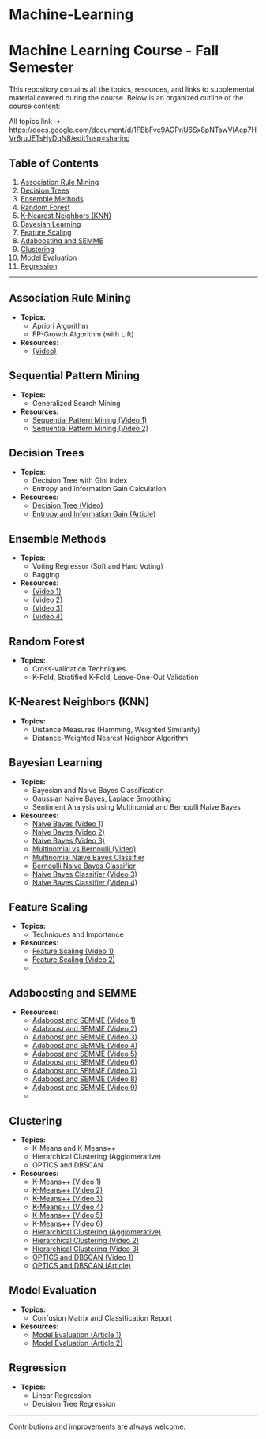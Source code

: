 # Machine-Learning
# Machine Learning Course - Fall Semester

 This repository contains all the topics, resources, and links to supplemental material covered during the course. Below is an organized outline of the course content:

 All topics link -> https://docs.google.com/document/d/1FBbFvc9AGPnU6Sx8pNTswVIAep7HVr6ruJETsHyDqN8/edit?usp=sharing

## Table of Contents

1. [Association Rule Mining](#association-rule-mining)
2. [Decision Trees](#decision-trees)
3. [Ensemble Methods](#ensemble-methods)
4. [Random Forest](#random-forest)
5. [K-Nearest Neighbors (KNN)](#k-nearest-neighbors-knn)
6. [Bayesian Learning](#bayesian-learning)
7. [Feature Scaling](#feature-scaling)
8. [Adaboosting and SEMME](#adaboosting-and-semme)
9. [Clustering](#clustering)
10. [Model Evaluation](#model-evaluation)
11. [Regression](#regression)

---

## Association Rule Mining
- **Topics:**
  - Apriori Algorithm
  - FP-Growth Algorithm (with Lift)
- **Resources:**
  - [(Video)](https://www.youtube.com/watch?v=ejKGCy80RN8&list=PLVqWg8KffRp2W7no9LNm7CdcQ78XrWj7M)

## Sequential Pattern Mining
- **Topics:**
  - Generalized Search Mining
- **Resources:**
  - [Sequential Pattern Mining (Video 1)](https://www.youtube.com/watch?v=aR5270l3YMg)
  - [Sequential Pattern Mining (Video 2)](https://www.youtube.com/watch?v=zVPg6Q6hitk)

## Decision Trees
- **Topics:**
  - Decision Tree with Gini Index
  - Entropy and Information Gain Calculation
- **Resources:**
  - [Decision Tree (Video)](https://www.youtube.com/watch?v=gwgmSSTdiXs&list=PLKnIA16_RmvYGY_n9PP8zN-0LG9MoZRjU)
  - [Entropy and Information Gain (Article)](https://discourse.opengenus.org/t/using-id3-algorithm-to-build-a-decision-tree-to-predict-the-weather/3343)

## Ensemble Methods
- **Topics:**
  - Voting Regressor (Soft and Hard Voting)
  - Bagging
- **Resources:**
  - [(Video 1)](https://www.youtube.com/watch?v=m5E6QxKFYlM)
  - [ (Video 2)](https://www.youtube.com/watch?v=OgK8JFjkSto&list=PLTKMiZHVd_2KyGirGEvKlniaWeLOHhUF3)
  - [ (Video 3)](https://www.youtube.com/watch?v=bHK1fE_BUms&list=PLKnIA16_RmvZyqP3WGUo7iVziIIea_1bp)
  - [ (Video 4)](https://www.youtube.com/watch?v=74DU02Fyrhk)

## Random Forest
- **Topics:**
  - Cross-validation Techniques
  - K-Fold, Stratified K-Fold, Leave-One-Out Validation

## K-Nearest Neighbors (KNN)
- **Topics:**
  - Distance Measures (Hamming, Weighted Similarity)
  - Distance-Weighted Nearest Neighbor Algorithm
  

## Bayesian Learning
- **Topics:**
  - Bayesian and Naive Bayes Classification
  - Gaussian Naive Bayes, Laplace Smoothing
  - Sentiment Analysis using Multinomial and Bernoulli Naive Bayes
- **Resources:**
  - [Naive Bayes (Video 1)](https://www.youtube.com/watch?v=lFJbZ6LVxN8&t=0s)
  - [Naive Bayes (Video 2)](https://www.youtube.com/watch?v=3I8oX3OUL6I&t=927s)
  - [Naive Bayes (Video 3)](https://www.youtube.com/watch?v=yRzIyWVEaCQ)
  - [Multinomial vs Bernoulli (Video)](https://www.youtube.com/watch?v=QBFVcBXRzu4)
  - [Multinomial Naive Bayes Classifier](https://www.youtube.com/watch?v=mqYa0LaA9WI)
  - [Bernoulli Naive Bayes Classifier](https://www.youtube.com/watch?v=4_OaKSWsJn0)
  - [Naive Bayes Classifier (Video 3)](https://www.youtube.com/watch?v=OAjDoFbq5Nw)
  - [Naive Bayes Classifier (Video 4)](https://www.youtube.com/watch?v=IvTCdrx1SHQ)


## Feature Scaling
- **Topics:**
  - Techniques and Importance
- **Resources:**
  - [Feature Scaling (Video 1)](https://www.youtube.com/watch?v=sxEqtjLC0aM)
  - [Feature Scaling (Video 2)](https://www.youtube.com/watch?v=bqhQ2LWBheQ)
  - 
## Adaboosting and SEMME
- **Resources:**
  - [Adaboost and SEMME (Video 1)](https://www.youtube.com/watch?v=avs14cAFyHE&list=PLgaemU2xZlTieGRRTAdDlHOgxr-bs6pfr&index=8)
  - [Adaboost and SEMME (Video 2)](https://www.youtube.com/watch?v=LVStXzGpA7Y&list=PLgaemU2xZlTieGRRTAdDlHOgxr-bs6pfr&index=9)
  - [Adaboost and SEMME (Video 3)](https://www.youtube.com/watch?v=tPeRalG7gYY&list=PLgaemU2xZlTieGRRTAdDlHOgxr-bs6pfr&index=10)
  - [Adaboost and SEMME (Video 4)](https://www.youtube.com/watch?v=nPzW-AmPSLs&list=PLgaemU2xZlTieGRRTAdDlHOgxr-s6pfr&index=11)
  - [Adaboost and SEMME (Video 5)](https://www.youtube.com/watch?v=sFKnP0iP0K0&t=37s)
  - [Adaboost and SEMME (Video 6)](https://www.youtube.com/watch?v=RT0t9a3Xnfw&t=930s)
  - [Adaboost and SEMME (Video 7)](https://www.youtube.com/watch?v=a20TaKNsriE)
  - [Adaboost and SEMME (Video 8)](https://www.youtube.com/watch?v=JmXnztjULnQ)
  - [Adaboost and SEMME (Video 9)](https://www.youtube.com/watch?v=EKatfc6W1DU)
  - 
## Clustering
- **Topics:**
  - K-Means and K-Means++
  - Hierarchical Clustering (Agglomerative)
  - OPTICS and DBSCAN
- **Resources:**
  - [K-Means++ (Video 1)](https://www.youtube.com/watch?v=w5fjvhPATPY&list=PLgaemU2xZlTisMjcQUvU8UzOpK4QXcUq-&index=44&pp=iAQB)
  - [K-Means++ (Video 2)](https://www.youtube.com/watch?v=hToqjr5Kx4Q&list=PLgaemU2xZlTisMjcQUvU8UzOpK4QXcUq-&index=45&pp=iAQB)
  - [K-Means++ (Video 3)](https://www.youtube.com/watch?v=ga3sofscV1E&list=PLgaemU2xZlTisMjcQUvU8UzOpK4QXcUq-&index=46&pp=iAQB)
  - [K-Means++ (Video 4)](https://www.youtube.com/watch?v=6X15aLmMCcg&list=PLgaemU2xZlTisMjcQUvU8UzOpK4QXcUq-&index=47&pp=iAQB)
  - [K-Means++ (Video 5)](https://www.youtube.com/watch?v=4qJWhvFQb9g)
  - [K-Means++ (Video 6)](https://www.youtube.com/watch?v=HatwtJSsj5Q&t=324s)
  - [Hierarchical Clustering (Agglomerative)](https://www.youtube.com/watch?v=Ka5i9TVUT-E&t=1941s&pp=ygUgY2FtcHVzIHggaGllcmFyY2hpY2FsIGNsdXN0ZXJpbmc%3D)
  - [Hierarchical Clustering (Video 2)](https://www.youtube.com/watch?v=QXOkPvFM6NU&t=693s)
  - [Hierarchical Clustering (Video 3)](https://www.youtube.com/watch?v=RdT7bhm1M3E)
  - [OPTICS and DBSCAN (Video 1)](https://www.youtube.com/watch?v=CV0mWaHOTA8&t=4s)
  - [OPTICS and DBSCAN (Article)](https://www.atlantbh.com/clustering-algorithms-dbscan-vs-optics/)

## Model Evaluation
- **Topics:**
  - Confusion Matrix and Classification Report
- **Resources:**
  - [Model Evaluation (Article 1)](https://app.myeducator.com/reader/web/1421a/9/wa1y4/)
  - [Model Evaluation (Article 2)](https://pub.towardsai.net/multi-class-model-evaluation-with-confusion-matrix-and-classification-report-c92a74d5e908)

## Regression
- **Topics:**
  - Linear Regression
  - Decision Tree Regression

---

 Contributions and improvements are always welcome.

